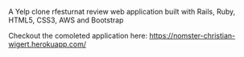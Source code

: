 A Yelp clone rfesturnat review web application built with Rails, Ruby, HTML5, CSS3, AWS and Bootstrap

Checkout the comoleted application here: https://nomster-christian-wigert.herokuapp.com/
